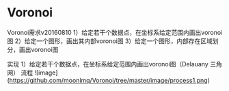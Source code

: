 # Voronoi
Voronoi需求v20160810
1）给定若干个数据点，在坐标系给定范围内画出voronoi图
2）给定一个图形，画出其内部voronoi图
3）给定一个图形，内部存在区域划分，画出voronoi图

实现
1）给定若干个数据点，在坐标系给定范围内画出voronoi图（Delauany 三角网）
流程
![image]
(https://github.com/moonlmq/Voronoi/tree/master/image/process1.png)
